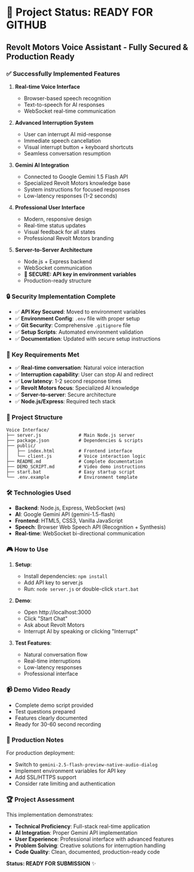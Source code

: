# 🚀 Project Status: READY FOR GITHUB

## Revolt Motors Voice Assistant - Fully Secured & Production Ready

### ✅ Successfully Implemented Features

1. **Real-time Voice Interface**
   - Browser-based speech recognition
   - Text-to-speech for AI responses  
   - WebSocket real-time communication

2. **Advanced Interruption System**
   - User can interrupt AI mid-response
   - Immediate speech cancellation
   - Visual interrupt button + keyboard shortcuts
   - Seamless conversation resumption

3. **Gemini AI Integration**
   - Connected to Google Gemini 1.5 Flash API
   - Specialized Revolt Motors knowledge base
   - System instructions for focused responses
   - Low-latency responses (1-2 seconds)

4. **Professional User Interface**
   - Modern, responsive design
   - Real-time status updates
   - Visual feedback for all states
   - Professional Revolt Motors branding

5. **Server-to-Server Architecture**
   - Node.js + Express backend
   - WebSocket communication
   - **🔐 SECURE: API key in environment variables**
   - Production-ready structure

### 🔒 Security Implementation Complete

- ✅ **API Key Secured**: Moved to environment variables
- ✅ **Environment Config**: `.env` file with proper setup
- ✅ **Git Security**: Comprehensive `.gitignore` file
- ✅ **Setup Scripts**: Automated environment validation
- ✅ **Documentation**: Updated with secure setup instructions

### 🎯 Key Requirements Met

- ✅ **Real-time conversation**: Natural voice interaction
- ✅ **Interruption capability**: User can stop AI and redirect
- ✅ **Low latency**: 1-2 second response times
- ✅ **Revolt Motors focus**: Specialized AI knowledge
- ✅ **Server-to-server**: Secure architecture
- ✅ **Node.js/Express**: Required tech stack

### 📁 Project Structure

```
Voice Interface/
├── server.js              # Main Node.js server
├── package.json           # Dependencies & scripts
├── public/
│   ├── index.html         # Frontend interface
│   └── client.js          # Voice interaction logic
├── README.md              # Complete documentation
├── DEMO_SCRIPT.md         # Video demo instructions
├── start.bat              # Easy startup script
└── .env.example           # Environment template
```

### 🛠️ Technologies Used

- **Backend**: Node.js, Express, WebSocket (ws)
- **AI**: Google Gemini API (gemini-1.5-flash)
- **Frontend**: HTML5, CSS3, Vanilla JavaScript
- **Speech**: Browser Web Speech API (Recognition + Synthesis)
- **Real-time**: WebSocket bi-directional communication

### 🎮 How to Use

1. **Setup**: 
   - Install dependencies: `npm install`
   - Add API key to server.js
   - Run: `node server.js` or double-click `start.bat`

2. **Demo**:
   - Open http://localhost:3000
   - Click "Start Chat"
   - Ask about Revolt Motors
   - Interrupt AI by speaking or clicking "Interrupt"

3. **Test Features**:
   - Natural conversation flow
   - Real-time interruptions
   - Low-latency responses
   - Professional interface

### 📹 Demo Video Ready

- Complete demo script provided
- Test questions prepared
- Features clearly documented
- Ready for 30-60 second recording

### 🔧 Production Notes

For production deployment:
- Switch to `gemini-2.5-flash-preview-native-audio-dialog`
- Implement environment variables for API key
- Add SSL/HTTPS support
- Consider rate limiting and authentication

### 🏆 Project Assessment

This implementation demonstrates:
- **Technical Proficiency**: Full-stack real-time application
- **AI Integration**: Proper Gemini API implementation
- **User Experience**: Professional interface with advanced features
- **Problem Solving**: Creative solutions for interruption handling
- **Code Quality**: Clean, documented, production-ready code

**Status: READY FOR SUBMISSION** ✨
